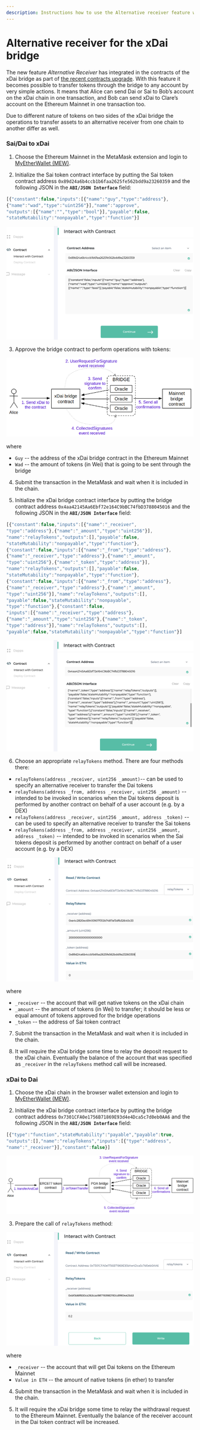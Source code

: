 ```yaml
---
description: Instructions how to use the Alternative receiver feature with the xDai bridge
---
```


# Alternative receiver for the xDai bridge

The new feature _Alternative Receiver_ has integrated in the contracts of the xDai bridge as part of [the recent contracts upgrade](https://forum.poa.network/t/migration-of-the-xdai-tokenbridge-completed/3212). With this feature it becomes possible to transfer tokens through the bridge to any account by very simple actions. It means that Alice can send Dai or Sai to Bob’s account on the xDai chain in one transaction, and Bob can send xDai to Clare’s account on the Ethereum Mainnet in one transaction too.

Due to different nature of tokens on two sides of the xDai bridge the operations to transfer assets to an alternative receiver from one chain to another differ as well.

### Sai/Dai to xDai

1. Choose the Ethereum Mainnet in the MetaMask extension and login to [MyEtherWallet \(MEW\)](https://www.myetherwallet.com/access-my-wallet).

2. Initialize the Sai token contract interface by putting the Sai token contract address `0x89d24a6b4ccb1b6faa2625fe562bdd9a23260359` and the following JSON in the **`ABI/JSON Interface`** field: 

```javascript
[{"constant":false,"inputs":[{"name":"guy","type":"address"},
{"name":"wad","type":"uint256"}],"name":"approve",
"outputs":[{"name":"","type":"bool"}],"payable":false,
"stateMutability":"nonpayable","type":"function"}]
```

![](../../.gitbook/assets/image%20%289%29.png)

3. Approve the bridge contract to perform operations with tokens:

![](../../.gitbook/assets/image%20%281%29.png)

where

* `Guy` -- the address of the xDai bridge contract in the Ethereum Mainnet
* `Wad` -- the amount of tokens \(in Wei\) that is going to be sent through the bridge

4. Submit the transaction in the MetaMask and wait when it is included in the chain.

5. Initialize the xDai bridge contract interface by putting the bridge contract address `0x4aa42145Aa6Ebf72e164C9bBC74fbD3788045016` and the following JSON in the **`ABI/JSON Interface`** field:

```javascript
[{"constant":false,"inputs":[{"name":"_receiver",
"type":"address"},{"name":"_amount","type":"uint256"}],
"name":"relayTokens","outputs":[],"payable":false,
"stateMutability":"nonpayable","type":"function"},
{"constant":false,"inputs":[{"name":"_from","type":"address"},
{"name":"_receiver","type":"address"},{"name":"_amount",
"type":"uint256"},{"name":"_token","type":"address"}],
"name":"relayTokens","outputs":[],"payable":false,
"stateMutability":"nonpayable","type":"function"},
{"constant":false,"inputs":[{"name":"_from","type":"address"},
{"name":"_receiver","type":"address"},{"name":"_amount",
"type":"uint256"}],"name":"relayTokens","outputs":[],
"payable":false,"stateMutability":"nonpayable",
"type":"function"},{"constant":false,
"inputs":[{"name":"_receiver","type":"address"},
{"name":"_amount","type":"uint256"},{"name":"_token",
"type":"address"}],"name":"relayTokens","outputs":[],
"payable":false,"stateMutability":"nonpayable","type":"function"}]
```

![](../../.gitbook/assets/image%20%286%29.png)

6. Choose an appropriate `relayTokens` method. There are four methods there:

* `relayTokens(address _receiver, uint256 _amount)`-- can be used to specify an alternative receiver to transfer the Dai tokens 
* `relayTokens(address _from, address _receiver, uint256 _amount)` -- intended to be invoked in scenarios when the Dai tokens deposit is performed by another contract on behalf of a user account \(e.g. by a DEX\)
* `relayTokens(address _receiver, uint256 _amount, address _token)` -- can be used to specify an alternative receiver to transfer the Sai tokens
* `relayTokens(address _from, address _receiver, uint256 _amount, address _token)` -- intended to be invoked in scenarios when the Sai tokens deposit is performed by another contract on behalf of a user account \(e.g. by a DEX\)

![](../../.gitbook/assets/image%20%2811%29.png)

where

* `_receiver` -- the account that will get native tokens on the xDai chain
* `_amount` -- the amount of tokens \(in Wei\) to transfer; it should be less or equal amount of tokens approved for the bridge operations
* `_token` -- the address of Sai token contract

7. Submit the transaction in the MetaMask and wait when it is included in the chain.

8. It will require the xDai bridge some time to relay the deposit request to the xDai chain. Eventually the balance of the account that was specified as `_receiver` in the `relayTokens` method call will be increased. 

### xDai to Dai

1. Choose the xDai chain in the browser wallet extension and login to [MyEtherWallet \(MEW\)](https://www.myetherwallet.com/access-my-wallet). 

2. Initialize the xDai bridge contract interface by putting the bridge contract address `0x7301CFA0e1756B71869E93d4e4Dca5c7d0eb0AA6` and the following JSON in the **`ABI/JSON Interface`** field:

```javascript
[{"type":"function","stateMutability":"payable","payable":true,
"outputs":[],"name":"relayTokens","inputs":[{"type":"address",
"name":"_receiver"}],"constant":false}]
```

![](../../.gitbook/assets/image%20%284%29.png)

3. Prepare the call of `relayTokens` method:

![](../../.gitbook/assets/image%20%287%29.png)

where

* `_receiver` -- the account that will get Dai tokens on the Ethereum Mainnet
* `Value in ETH` -- the amount of native tokens \(in ether\) to transfer

4. Submit the transaction in the MetaMask and wait when it is included in the chain.

5. It will require the xDai bridge some time to relay the withdrawal request to the Ethereum Mainnet. Eventually the balance of the receiver account in the Dai token contract will be increased.

